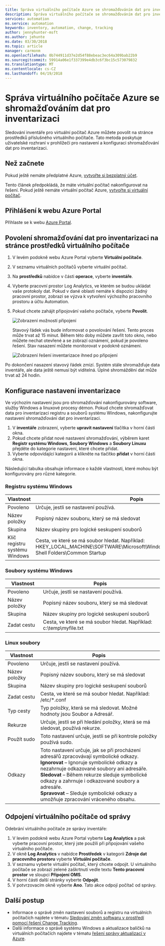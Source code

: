 ```yaml
---
title: Správa virtuálního počítače Azure se shromažďováním dat pro inventarizaci | Dokumentace Microsoftu
description: Správa virtuálního počítače se shromažďováním dat pro inventarizaci
services: automation
ms.service: automation
keywords: inventory, automation, change, tracking
author: jennyhunter-msft
ms.author: jehunte
ms.date: 03/30/2018
ms.topic: article
manager: carmonm
ms.openlocfilehash: 0b744911d37e2d54f88ebeac3ec64a309bab22b9
ms.sourcegitcommit: 59914a06e1f337399e4db3c6f3bc15c573079832
ms.translationtype: MT
ms.contentlocale: cs-CZ
ms.lasthandoff: 04/19/2018
---
```

# <a name="manage-an-azure-virtual-machine-with-inventory-collection"></a>Správa virtuálního počítače Azure se shromažďováním dat pro inventarizaci

Sledování inventáře pro virtuální počítač Azure můžete povolit na stránce prostředků příslušného virtuálního počítače. Tato metoda poskytuje uživatelské rozhraní v prohlížeči pro nastavení a konfiguraci shromažďování dat pro inventarizaci.

## <a name="before-you-begin"></a>Než začnete

Pokud ještě nemáte předplatné Azure, [vytvořte si bezplatný účet](https://azure.microsoft.com/free/).

Tento článek předpokládá, že máte virtuální počítač nakonfigurovat na řešení. Pokud ještě nemáte virtuální počítač Azure, [vytvořte si virtuální počítač](../virtual-machines/windows/quick-create-portal.md).

## <a name="sign-in-to-the-azure-portal"></a>Přihlášení k webu Azure Portal

Přihlaste se k webu [Azure Portal](https://portal.azure.com/).

## <a name="enable-inventory-collection-from-the-virtual-machine-resource-page"></a>Povolení shromažďování dat pro inventarizaci na stránce prostředků virtuálního počítače

1. V levém podokně webu Azure Portal vyberte **Virtuální počítače**.
2. V seznamu virtuálních počítačů vyberte virtuální počítač.
3. Na **prostředků** nabídce v části **operace**, vyberte **inventáře**.
4. Vyberte pracovní prostor Log Analytics, ve kterém se budou ukládat vaše protokoly dat.
    Pokud v dané oblasti nemáte k dispozici žádný pracovní prostor, zobrazí se výzva k vytvoření výchozího pracovního prostoru a účtu Automation.
5. Pokud chcete zahájit připojování vašeho počítače, vyberte **Povolit**.

   ![Zobrazení možností připojení](./media/automation-vm-inventory/inventory-onboarding-options.png)

    Stavový řádek vás bude informovat o povolování řešení. Tento proces může trvat až 15 minut. Během této doby můžete zavřít toto okno, nebo můžete nechat otevřené a se zobrazí oznámení, pokud je povoleno řešení. Stav nasazení můžete monitorovat v podokně oznámení.

   ![Zobrazení řešení inventarizace ihned po připojení](./media/automation-vm-inventory/inventory-onboarded.png)

Po dokončení nasazení stavový řádek zmizí. Systém stále shromažďuje data inventáře, ale data ještě nemusí být viditelná. Úplné shromáždění dat může trvat až 24 hodin.

## <a name="configure-your-inventory-settings"></a>Konfigurace nastavení inventarizace

Ve výchozím nastavení jsou pro shromažďování nakonfigurovány software, služby Windows a linuxové procesy démon. Pokud chcete shromažďovat data pro inventarizaci registru a souborů systému Windows, nakonfigurujte nastavení shromažďování dat pro inventarizaci.

1. V **inventáře** zobrazení, vyberte **upravit nastavení** tlačítka v horní části okna.
2. Pokud chcete přidat nové nastavení shromažďování, výběrem karet **Registr systému Windows**, **Soubory Windows** a **Soubory Linuxu** přejděte do kategorie nastavení, které chcete přidat.
3. Vyberte odpovídající kategorii a klikněte na tlačítko **přidat** v horní části okna.

Následující tabulka obsahuje informace o každé vlastnosti, které mohou být konfigurovány pro různé kategorie.

### <a name="windows-registry"></a>Registru systému Windows

|Vlastnost  |Popis  |
|---------|---------|
|Povoleno     | Určuje, jestli se nastavení používá.        |
|Název položky     | Popisný název souboru, který se má sledovat        |
|Skupina     | Název skupiny pro logické seskupení souborů        |
|Klíč registru systému Windows   | Cesta, ve které se má soubor hledat. Například: HKEY_LOCAL_MACHINE\SOFTWARE\Microsoft\Windows\CurrentVersion\Explorer\User Shell Folders\Common Startup      |

### <a name="windows-files"></a>Soubory systému Windows

|Vlastnost  |Popis  |
|---------|---------|
|Povoleno     | Určuje, jestli se nastavení používá.        |
|Název položky     | Popisný název souboru, který se má sledovat        |
|Skupina     | Název skupiny pro logické seskupení souborů        |
|Zadat cestu     | Cesta, ve které se má soubor hledat. Například: c:\temp\myfile.txt

### <a name="linux-files"></a>Linux soubory

|Vlastnost  |Popis  |
|---------|---------|
|Povoleno     | Určuje, jestli se nastavení používá.        |
|Název položky     | Popisný název souboru, který se má sledovat        |
|Skupina     | Název skupiny pro logické seskupení souborů        |
|Zadat cestu     | Cesta, ve které se má soubor hledat. Například: /etc/*.conf       |
|Typ cesty     | Typ položky, která se má sledovat. Možné hodnoty jsou Soubor a Adresář.        |
|Rekurze     | Určuje, jestli se při hledání položky, která se má sledovat, používá rekurze.        |
|Použít sudo     | Toto nastavení určuje, jestli se při kontrole položky používá sudo.         |
|Odkazy     | Toto nastavení určuje, jak se při procházení adresářů zpracovávají symbolické odkazy.<br> **Ignorovat** – Ignoruje symbolické odkazy a nezahrnuje odkazované soubory ani adresáře.<br>**Sledovat** – Během rekurze sleduje symbolické odkazy a zahrnuje i odkazované soubory a adresáře.<br>**Spravovat** – Sleduje symbolické odkazy a umožňuje zpracování vráceného obsahu.      |

## <a name="disconnect-your-virtual-machine-from-management"></a>Odpojení virtuálního počítače od správy

Odebrání virtuálního počítače ze správy inventáře:

1. V levém podokně webu Azure Portal vyberte **Log Analytics** a pak vyberte pracovní prostor, který jste použili při připojování vašeho virtuálního počítače.
2. V okně **Log Analytics** v nabídce **Prostředek** v kategorii **Zdroje dat pracovního prostoru** vyberte **Virtuální počítače**.
3. V seznamu vyberte virtuální počítač, který chcete odpojit. U virtuálního počítače se zobrazí zelené zaškrtnutí vedle textu **Tento pracovní prostor** ve sloupci **Připojení OMS**.
4. V horní části další stránky vyberte **Odpojit**.
5. V potvrzovacím okně vyberte **Ano**.
    Tato akce odpojí počítač od správy.

## <a name="next-steps"></a>Další postup

* Informace o správě změn nastavení souborů a registru na virtuálních počítačích najdete v tématu [Sledování změn softwaru v prostředí pomocí řešení Change Tracking](../log-analytics/log-analytics-change-tracking.md).
* Další informace o správě systému Windows a aktualizace balíčků na virtuálních počítačích najdete v tématu [řešení správy aktualizací v Azure](../operations-management-suite/oms-solution-update-management.md).
